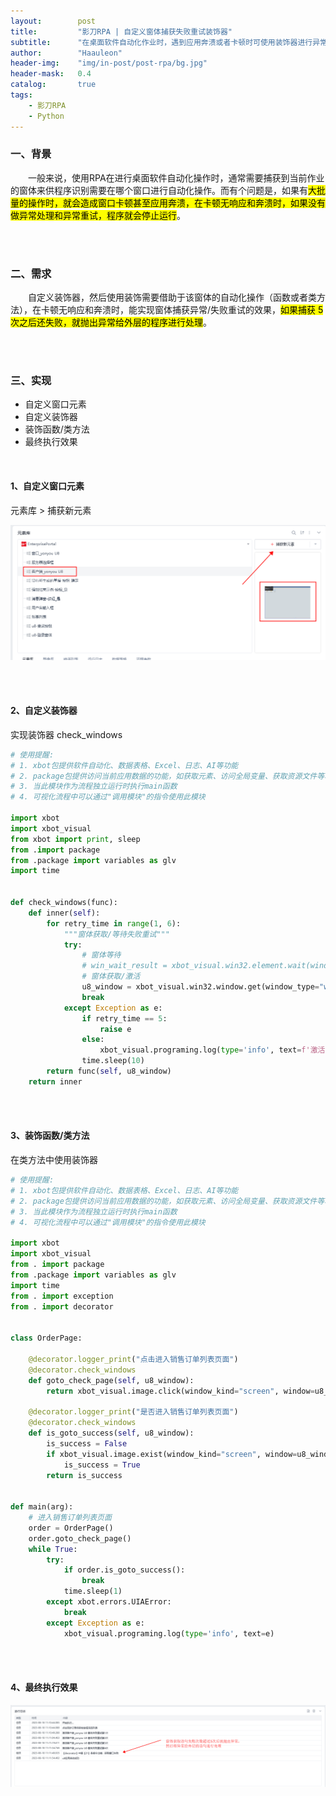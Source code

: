 ```yaml
---
layout:        post
title:         "影刀RPA | 自定义窗体捕获失败重试装饰器"
subtitle:      "在桌面软件自动化作业时，遇到应用奔溃或者卡顿时可使用装饰器进行异常重试处理"
author:        "Haauleon"
header-img:    "img/in-post/post-rpa/bg.jpg"
header-mask:   0.4
catalog:       true
tags:
    - 影刀RPA
    - Python
---
```


### 一、背景
&emsp;&emsp;一般来说，使用RPA在进行桌面软件自动化操作时，通常需要捕获到当前作业的窗体来供程序识别需要在哪个窗口进行自动化操作。而有个问题是，如果有<mark>大批量的操作时，就会造成窗口卡顿甚至应用奔溃，在卡顿无响应和奔溃时，如果没有做异常处理和异常重试，程序就会停止运行</mark>。        

<br>
<br>

### 二、需求
&emsp;&emsp;自定义装饰器，然后使用装饰需要借助于该窗体的自动化操作（函数或者类方法），在卡顿无响应和奔溃时，能实现窗体捕获异常/失败重试的效果，<mark>如果捕获 5 次之后还失败，就抛出异常给外层的程序进行处理</mark>。      

<br>
<br>

### 三、实现

- 自定义窗口元素
- 自定义装饰器
- 装饰函数/类方法
- 最终执行效果

<br>

#### 1、自定义窗口元素
元素库 > 捕获新元素      

![](\img\in-post\post-rpa\2023-08-18-yingdao-decorator-1.png)        

<br>
<br>

#### 2、自定义装饰器
实现装饰器 check_windows         

```python
# 使用提醒:
# 1. xbot包提供软件自动化、数据表格、Excel、日志、AI等功能
# 2. package包提供访问当前应用数据的功能，如获取元素、访问全局变量、获取资源文件等功能
# 3. 当此模块作为流程独立运行时执行main函数
# 4. 可视化流程中可以通过"调用模块"的指令使用此模块

import xbot
import xbot_visual
from xbot import print, sleep
from .import package
from .package import variables as glv
import time


def check_windows(func):
    def inner(self):
        for retry_time in range(1, 6):
            """窗体获取/等待失败重试"""
            try:
                # 窗体等待
                # win_wait_result = xbot_visual.win32.element.wait(window="0", element=package.selector("客户端_yonyou U8"), state="appear", iswait=True, timeout="20")
                # 窗体获取/激活
                u8_window = xbot_visual.win32.window.get(window_type="window_selector", selector=package.selector("客户端_yonyou U8"), handle_checked=False, use_wildcard=False)
                break
            except Exception as e:
                if retry_time == 5:
                    raise e
                else:
                    xbot_visual.programing.log(type='info', text=f'激活 客户端_yonyou U8 窗体失败重试第{retry_time}次')
                time.sleep(10)
        return func(self, u8_window)
    return inner

```

<br>
<br>

#### 3、装饰函数/类方法
在类方法中使用装饰器      

```python
# 使用提醒:
# 1. xbot包提供软件自动化、数据表格、Excel、日志、AI等功能
# 2. package包提供访问当前应用数据的功能，如获取元素、访问全局变量、获取资源文件等功能
# 3. 当此模块作为流程独立运行时执行main函数
# 4. 可视化流程中可以通过"调用模块"的指令使用此模块

import xbot
import xbot_visual
from . import package
from .package import variables as glv
import time
from . import exception
from . import decorator


class OrderPage:

    @decorator.logger_print("点击进入销售订单列表页面")
    @decorator.check_windows
    def goto_check_page(self, u8_window):
        return xbot_visual.image.click(window_kind="screen", window=u8_window, template_images=[package.image_selector("u8_销售订单列表")], anchor_type="center", sudoku_part="MiddleCenter", offset_x="0", offset_y="0", clicks="click", button="left", keys="null", move_mouse=True, timeout="20", delay_after="3")

    @decorator.logger_print("是否进入销售订单列表页面")
    @decorator.check_windows
    def is_goto_success(self, u8_window):
        is_success = False
        if xbot_visual.image.exist(window_kind="screen", window=u8_window, exist_mode="exist", template_images=[package.image_selector("销售订单列表-同步订单待审核按钮")], is_find_all_images=False):
            is_success = True
        return is_success


def main(arg):
    # 进入销售订单列表页面
    order = OrderPage()
    order.goto_check_page()
    while True:
        try:
            if order.is_goto_success():
                break
            time.sleep(1)
        except xbot.errors.UIAError:
            break
        except Exception as e:
            xbot_visual.programing.log(type='info', text=e)

```

<br>
<br>

#### 4、最终执行效果

![](\img\in-post\post-rpa\2023-08-18-yingdao-decorator-2.png)        